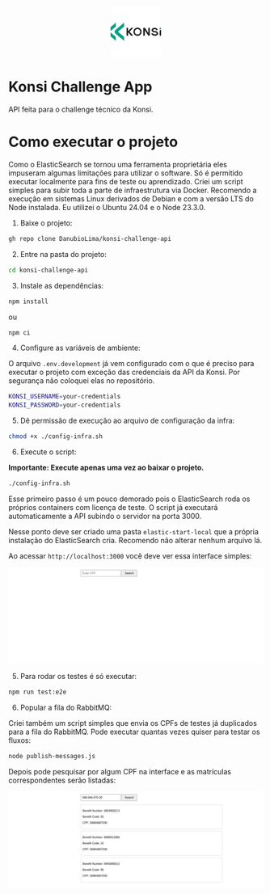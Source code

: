 <p align="center">
    <img src="konsi-logo.svg" alt="Konsi Logo">
</p>

# Konsi Challenge App

API feita para o challenge técnico da Konsi.

# Como executar o projeto

Como o ElasticSearch se tornou uma ferramenta proprietária eles impuseram algumas limitações para utilizar o software. Só é permitido executar
localmente para fins de teste ou aprendizado. Criei um script simples para subir toda a parte de infraestrutura via Docker.
Recomendo a execução em sistemas Linux derivados de Debian e com a versão LTS do Node instalada. Eu utilizei o Ubuntu 24.04 e o Node 23.3.0.

1. Baixe o projeto:

```bash
gh repo clone DanubioLima/konsi-challenge-api
```

2. Entre na pasta do projeto:

```bash
cd konsi-challenge-api
```

3. Instale as dependências:

```bash
npm install
```

ou

```bash
npm ci
```

4. Configure as variáveis de ambiente:

O arquivo `.env.development` já vem configurado com o que é preciso para executar o projeto com exceção das credenciais da API da Konsi. Por segurança não coloquei elas no repositório. 

```bash
KONSI_USERNAME=your-credentials
KONSI_PASSWORD=your-credentials
```


5. Dê permissão de execução ao arquivo de configuração da infra:

```bash
chmod +x ./config-infra.sh
```

6. Execute o script:

**Importante: Execute apenas uma vez ao baixar o projeto.**

```bash
./config-infra.sh
```

Esse primeiro passo é um pouco demorado pois o ElasticSearch roda os próprios containers com licença de teste. 
O script já executará automaticamente a API subindo o servidor na porta 3000.

Nesse ponto deve ser criado uma pasta `elastic-start-local` que a própria instalação do ElasticSearch cria. Recomendo não alterar nenhum arquivo lá.

Ao acessar `http://localhost:3000` você deve ver essa interface simples:

![image](konsi-web.png)

5. Para rodar os testes é só executar:

```bash
npm run test:e2e
```

6. Popular a fila do RabbitMQ:

Criei também um script simples que envia os CPFs de testes já duplicados para a fila do RabbitMQ. Pode executar quantas vezes quiser para testar os fluxos:

```bash
node publish-messages.js
```

Depois pode pesquisar por algum CPF na interface e as matrículas correspondentes serão listadas:

![image](konsi-web-list.png)